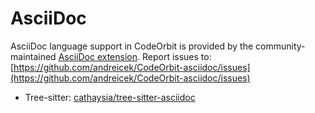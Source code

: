 # AsciiDoc

AsciiDoc language support in CodeOrbit is provided by the community-maintained [AsciiDoc extension](https://github.com/andreicek/CodeOrbit-asciidoc).
Report issues to: [https://github.com/andreicek/CodeOrbit-asciidoc/issues](https://github.com/andreicek/CodeOrbit-asciidoc/issues)

- Tree-sitter: [cathaysia/tree-sitter-asciidoc](https://github.com/cathaysia/tree-sitter-asciidoc)
